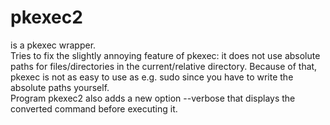 # pkexec2
is a pkexec wrapper.<br>
Tries to fix the slightly annoying feature of pkexec: it does not use absolute paths for files/directories
in the current/relative directory. Because of that, pkexec is not as easy to use as e.g. sudo
since you have to write the absolute paths yourself.<br>
Program pkexec2 also adds a new option --verbose that displays the converted command before executing it.
